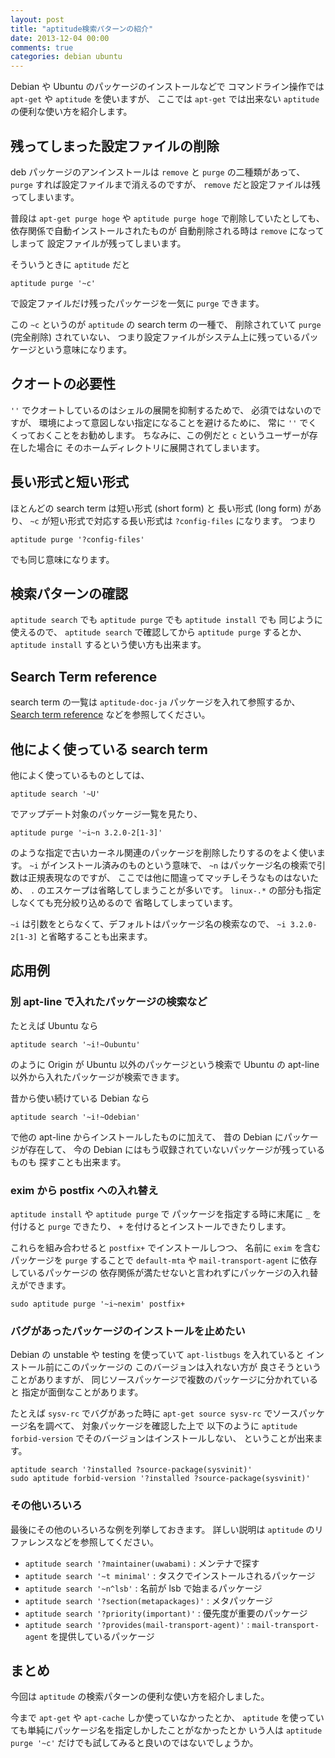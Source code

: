 ```yaml
---
layout: post
title: "aptitude検索パターンの紹介"
date: 2013-12-04 00:00
comments: true
categories: debian ubuntu
---
```

Debian や Ubuntu のパッケージのインストールなどで
コマンドライン操作では `apt-get` や `aptitude`
を使いますが、
ここでは
`apt-get` では出来ない `aptitude`
の便利な使い方を紹介します。

<!--more-->

## 残ってしまった設定ファイルの削除

deb パッケージのアンインストールは `remove` と `purge` の二種類があって、
`purge` すれば設定ファイルまで消えるのですが、
`remove` だと設定ファイルは残ってしまいます。

普段は
`apt-get purge hoge`
や
`aptitude purge hoge`
で削除していたとしても、
依存関係で自動インストールされたものが
自動削除される時は `remove` になってしまって
設定ファイルが残ってしまいます。

そういうときに `aptitude` だと

```
aptitude purge '~c'
```

で設定ファイルだけ残ったパッケージを一気に `purge` できます。

この `~c` というのが `aptitude` の search term の一種で、
削除されていて `purge` (完全削除) されていない、
つまり設定ファイルがシステム上に残っているパッケージという意味になります。

## クオートの必要性

`''` でクオートしているのはシェルの展開を抑制するためで、
必須ではないのですが、
環境によって意図しない指定になることを避けるために、
常に `''` でくくっておくことをお勧めします。
ちなみに、この例だと `c` というユーザーが存在した場合に
そのホームディレクトリに展開されてしまいます。

## 長い形式と短い形式

ほとんどの search term は短い形式 (short form) と
長い形式 (long form) があり、
`~c` が短い形式で対応する長い形式は `?config-files`
になります。
つまり

```
aptitude purge '?config-files'
```

でも同じ意味になります。

## 検索パターンの確認

`aptitude search` でも `aptitude purge` でも `aptitude install` でも
同じように使えるので、
`aptitude search` で確認してから `aptitude purge` するとか、
`aptitude install` するという使い方も出来ます。

## Search Term reference

search term の一覧は `aptitude-doc-ja` パッケージを入れて参照するか、
[Search term reference](http://aptitude.alioth.debian.org/doc/ja/ch02s04s05.html)
などを参照してください。

## 他によく使っている search term

他によく使っているものとしては、

```
aptitude search '~U'
```

でアップデート対象のパッケージ一覧を見たり、

```
aptitude purge '~i~n 3.2.0-2[1-3]'
```

のような指定で古いカーネル関連のパッケージを削除したりするのをよく使います。
`~i` がインストール済みのものという意味で、
`~n` はパッケージ名の検索で引数は正規表現なのですが、
ここでは他に間違ってマッチしそうなものはないため、
`.` のエスケープは省略してしまうことが多いです。
`linux-.*` の部分も指定しなくても充分絞り込めるので
省略してしまっています。

`~i` は引数をとらなくて、デフォルトはパッケージ名の検索なので、
`~i 3.2.0-2[1-3]` と省略することも出来ます。

## 応用例

### 別 apt-line で入れたパッケージの検索など

たとえば Ubuntu なら

```
aptitude search '~i!~Oubuntu'
```

のように Origin が Ubuntu 以外のパッケージという検索で
Ubuntu の apt-line 以外から入れたパッケージが検索できます。

昔から使い続けている Debian なら

```
aptitude search '~i!~Odebian'
```

で他の apt-line からインストールしたものに加えて、
昔の Debian にパッケージが存在して、
今の Debian にはもう収録されていないパッケージが残っているものも
探すことも出来ます。

### exim から postfix への入れ替え

`aptitude install` や `aptitude purge` で
パッケージを指定する時に末尾に `_` を付けると `purge` できたり、
`+` を付けるとインストールできたりします。

これらを組み合わせると `postfix+` でインストールしつつ、
名前に `exim` を含むパッケージを `purge` することで
`default-mta` や `mail-transport-agent` に依存しているパッケージの
依存関係が満たせないと言われずにパッケージの入れ替えができます。

```
sudo aptitude purge '~i~nexim' postfix+
```

### バグがあったパッケージのインストールを止めたい

Debian の unstable や testing を使っていて
`apt-listbugs` を入れていると
インストール前にこのパッケージの
このバージョンは入れない方が
良さそうということがありますが、
同じソースパッケージで複数のパッケージに分かれていると
指定が面倒なことがあります。

たとえば `sysv-rc` でバグがあった時に
`apt-get source sysv-rc` でソースパッケージ名を調べて、
対象パッケージを確認した上で
以下のように
`aptitude forbid-version`
でそのバージョンはインストールしない、
ということが出来ます。

```
aptitude search '?installed ?source-package(sysvinit)'
sudo aptitude forbid-version '?installed ?source-package(sysvinit)'
```

### その他いろいろ

最後にその他のいろいろな例を列挙しておきます。
詳しい説明は `aptitude` のリファレンスなどを参照してください。

- `aptitude search '?maintainer(uwabami)` : メンテナで探す
- `aptitude search '~t minimal'` : タスクでインストールされるパッケージ
- `aptitude search '~n^lsb'` : 名前が lsb で始まるパッケージ
- `aptitude search '?section(metapackages)'` : メタパッケージ
- `aptitude search '?priority(important)'` : 優先度が重要のパッケージ
- `aptitude search '?provides(mail-transport-agent)'` : `mail-transport-agent` を提供しているパッケージ

## まとめ

今回は `aptitude` の検索パターンの便利な使い方を紹介しました。

今まで `apt-get` や `apt-cache` しか使っていなかったとか、
`aptitude` を使っていても単純にパッケージ名を指定しかしたことがなかったとか
いう人は `aptitude purge '~c'` だけでも試してみると良いのではないでしょうか。
